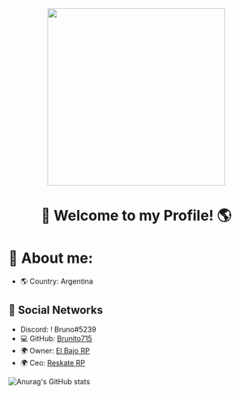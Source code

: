 <div id="header" align="center">
    <img src="https://tenor.com/view/hasbulla-hello-hasbyhi-gif-25332764" width="350" />
    <h1 align="center">👋 Welcome to my Profile! 🌎</h1>
</div>

#                🔎 About me:


- 🌎 Country: Argentina


## 📀 Social Networks

- Discord: ! Bruno#5239
- 💻 GitHub: [Brunito715](https://github.com/Brunito715)
- 🌍 Owner: [El Bajo RP](https://discord.gg/pBE7AZuJ39)
- 🌍 Ceo: [Reskate RP](https://discord.gg/reskateroleplay)

<!-- Social icons section -->

![Anurag's GitHub stats](https://github-readme-stats.vercel.app/api?username=Brunito715&show_icons=true&theme=radical)
